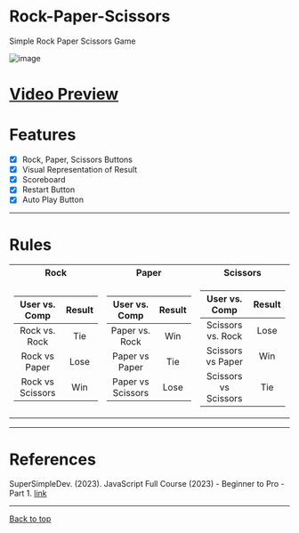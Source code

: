 <a name="top"></a>
# Rock-Paper-Scissors
Simple Rock Paper Scissors Game

![image](https://github.com/IncorrectPleaseTryAgain/Rock-Paper-Scissors-Simple/assets/99939034/9bbd4ee2-4b51-4db7-a6e2-b46a30ec20e1)
<br>
# <a href="https://youtu.be/L_Fx6S6eXeQ">Video Preview<a/>

# Features
- [x] Rock, Paper, Scissors Buttons
- [x] Visual Representation of Result
- [x] Scoreboard
- [x] Restart Button
- [x] Auto Play Button

----

# Rules
<table>
<tr><th>Rock</th><th>Paper</th><th>Scissors</th></tr>
<tr><td>

| User vs. Comp | Result |
| :---: | :---: |
| Rock vs. Rock | Tie |
| Rock vs Paper | Lose |
| Rock vs Scissors | Win |

</td><td>

| User vs. Comp | Result |
| :---: | :---: |
| Paper vs. Rock | Win |
| Paper vs Paper | Tie |
| Paper vs Scissors | Lose |

</td><td>

 | User vs. Comp | Result |
| :---: | :---: |
| Scissors vs. Rock | Lose |
| Scissors vs Paper | Win |
| Scissors vs Scissors | Tie |
  
</td></tr> </table>

----

# References

SuperSimpleDev. (2023). JavaScript Full Course (2023) - Beginner to Pro - Part 1. [link](https://www.youtube.com/watch?v=SBmSRK3feww)

---

[Back to top](#top)
